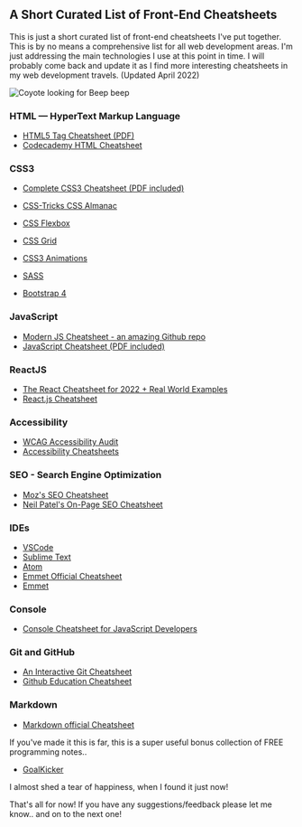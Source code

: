 ## A Short Curated List of Front-End Cheatsheets

This is just a short curated list of front-end cheatsheets I've put together. This is by no means a comprehensive list for all web development areas. I'm just addressing the main technologies I use at this point in time. I will probably come back and update it as I find more interesting cheatsheets in my web development travels. (Updated April 2022)

![Coyote looking for Beep beep](https://media.giphy.com/media/26n6WywJyh39n1pBu/source.gif)

### HTML — HyperText Markup Language
- [HTML5 Tag Cheatsheet (PDF)](https://websitesetup.org/HTML5-cheat-sheet.pdf)
- [Codecademy HTML Cheatsheet](https://www.codecademy.com/learn/learn-html/modules/learn-html-elements/cheatsheet)

### CSS3
- [Complete CSS3 Cheatsheet (PDF included)](https://websitesetup.org/css3-cheat-sheet/)
- [CSS-Tricks CSS Almanac](https://css-tricks.com/almanac/)
- [CSS Flexbox](https://flexbox.malven.co/)
- [CSS Grid](https://grid.malven.co/)
- [CSS3 Animations](http://www.justinaguilar.com/animations/index.html)

- [SASS](https://devhints.io/sass)
- [Bootstrap 4](https://www.creative-tim.com/cheatsheet/bootstrap4)

### JavaScript
- [Modern JS Cheatsheet - an amazing Github repo](https://github.com/mbeaudru/modern-js-cheatsheet)
- [JavaScript Cheatsheet (PDF included)](https://websitesetup.org/javascript-cheat-sheet/)

### ReactJS
- [The React Cheatsheet for 2022 + Real World Examples](https://www.freecodecamp.org/news/the-react-cheatsheet/)
- [React.js Cheatsheet](https://devhints.io/react)

### Accessibility
- [WCAG Accessibility Audit](https://www.accessibilitychecker.org//)
- [Accessibility Cheatsheets](https://www.digitala11y.com/accessibility-cheat-sheets/)

### SEO - Search Engine Optimization
- [Moz's SEO Cheatsheet](https://moz.com/learn/seo/seo-cheat-sheet)
- [Neil Patel's On-Page SEO Cheatsheet](https://neilpatel.com/blog/the-on-page-seo-cheat-sheet/)

### IDEs 
- [VSCode](https://devhints.io/vscode)
- [Sublime Text](https://devhints.io/sublime-text)
- [Atom](https://devhints.io/atom)
- [Emmet Official Cheatsheet](https://docs.emmet.io/cheat-sheet/)
- [Emmet](https://devhints.io/emmet) 

### Console
- [Console Cheatsheet for JavaScript Developers](https://levelup.gitconnected.com/console-cheat-sheet-for-javascript-developers-21f0c49604d4)

### Git and GitHub
- [An Interactive Git Cheatsheet](https://ndpsoftware.com/git-cheatsheet.html)
- [Github Education Cheatsheet](https://education.github.com/git-cheat-sheet-education.pdf)

### Markdown
- [Markdown official Cheatsheet](https://www.markdownguide.org/cheat-sheet)

If you've made it this is far, this is a super useful bonus collection of FREE programming notes..
- [GoalKicker](https://goalkicker.com/)

I almost shed a tear of happiness, when I found it just now! 

That's all for now! If you have any suggestions/feedback please let me know.. and on to the next one!